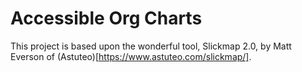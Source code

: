 # Accessible Org Charts

This project is based upon the wonderful tool, Slickmap 2.0, by Matt Everson of (Astuteo)[https://www.astuteo.com/slickmap/].
